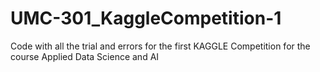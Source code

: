 # UMC-301_KaggleCompetition-1
Code with all the trial and errors for the first KAGGLE Competition for the course Applied Data Science and AI
